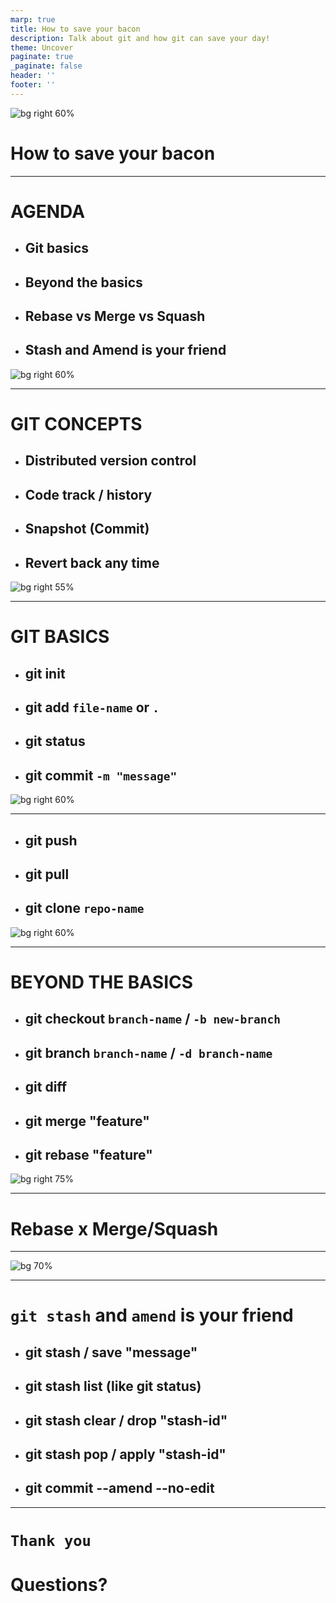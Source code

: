 ```yaml
---
marp: true
title: How to save your bacon
description: Talk about git and how git can save your day!
theme: Uncover
paginate: true
_paginate: false
header: ''
footer: ''
---
```


![bg right 60%](https://icongr.am/octicons/mark-github.svg)

# <!--fit--> How to save your bacon

---

<!-- backgroundColor: #123 -->
<!-- color: white -->
# AGENDA

- ## Git basics
- ## Beyond the basics
- ## Rebase vs Merge vs Squash
- ## Stash and Amend is your friend

![bg right 60%](assets/agenda.png)

---
<!-- header: git conceps -->

# GIT CONCEPTS 

* ## Distributed version control
* ## Code track / history
* ## Snapshot (Commit)
* ## Revert back any time

![bg right 55%](assets/concepts.png)

---
<!-- header: git basics -->
# GIT BASICS

* ## git init
* ## git add `file-name` or `.`
* ## git status
* ## git commit `-m "message"`

![bg right 60%](assets/basics.jpg)

---
<!-- header: git basics -->

* ## git push
* ## git pull
* ## git clone `repo-name`

![bg right 60%](assets/basics.jpg)

---
<!-- header: beyond the basics -->
# BEYOND THE BASICS

* ## git checkout `branch-name` / `-b new-branch`
* ## git branch `branch-name` / `-d branch-name`    
* ## git diff
* ## git merge "feature"
* ## git rebase "feature"

![bg right 75%](assets/merge-rebase.png)

---

# <!--fit--> Rebase x Merge/Squash

---
![bg 70%](assets/rebase-vs-merge.png)

---
<!-- header: beyond the basics -->

# <!--fit--> `git stash` and `amend` is your friend

* ## git stash / save "message"
* ## git stash list (like git status)
* ## git stash clear / drop "stash-id"
* ## git stash pop / apply "stash-id"
* ## git commit --amend --no-edit

---

# <!--fit--> `Thank you`
# <!--fit--> Questions?
